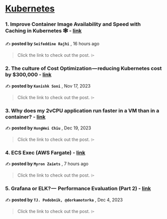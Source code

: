 
<h1><a href=https://medium.com/tag/kubernetes/recommended target="_blank" rel="noopener noreferrer">Kubernetes</a></h1>
<h3>1. Improve Container Image Availability and Speed with Caching in Kubernetes 🕸 - <a href=https://medium.com/itnext/improve-container-image-availability-and-speed-with-caching-in-kubernetes-870fa7bfa1ed?source=tag_recommended_feed---------0-84----------kubernetes----------1bc2fe7f_05bd_4201_acdc_56b570b7e8da------- target="_blank" rel="noopener noreferrer">link</a></h3>

✍️ **posted by `Seifeddine Rajhi`** <date> , 16 hours ago</date>

<blockquote>Click the link to check out the post. ⌲</blockquote>

<h3>2. The culture of Cost Optimization — reducing Kubernetes cost by $300,000 - <a href=https://medium.com/razorpay-engineering/the-culture-of-cost-optimization-reducing-kubernetes-cost-by-300-000-32611cdd19d9?source=tag_recommended_feed---------1-107----------kubernetes----------1bc2fe7f_05bd_4201_acdc_56b570b7e8da------- target="_blank" rel="noopener noreferrer">link</a></h3>

✍️ **posted by `Kanishk Soni`** <date> , Nov 17, 2023</date>

<blockquote>Click the link to check out the post. ⌲</blockquote>

<h3>3. Why does my 2vCPU application run faster in a VM than in a container? - <a href=https://medium.com/@hwchiu/why-does-my-2vcpu-application-run-faster-in-a-vm-than-in-a-container-6438ffaba245?source=tag_recommended_feed---------2-85----------kubernetes----------1bc2fe7f_05bd_4201_acdc_56b570b7e8da------- target="_blank" rel="noopener noreferrer">link</a></h3>

✍️ **posted by `HungWei Chiu`** <date> , Dec 19, 2023</date>

<blockquote>Click the link to check out the post. ⌲</blockquote>

<h3>4. ECS Exec (AWS Fargate) - <a href=https://medium.com/terraform-aws-tips/ecs-exec-aws-fargate-78afd1b93ad1?source=tag_recommended_feed---------3-84----------kubernetes----------1bc2fe7f_05bd_4201_acdc_56b570b7e8da------- target="_blank" rel="noopener noreferrer">link</a></h3>

✍️ **posted by `Myron Zaiets`** <date> , 7 hours ago</date>

<blockquote>Click the link to check out the post. ⌲</blockquote>

<h3>5. Grafana or ELK? —  Performance Evaluation (Part 2) - <a href=https://medium.com/gitconnected/grafana-or-elk-performance-evaluation-part-2-65c8ace147ae?source=tag_recommended_feed---------4-107----------kubernetes----------1bc2fe7f_05bd_4201_acdc_56b570b7e8da------- target="_blank" rel="noopener noreferrer">link</a></h3>

✍️ **posted by `TJ. Podobnik, @dorkamotorka`** <date> , Dec 4, 2023</date>

<blockquote>Click the link to check out the post. ⌲</blockquote>

